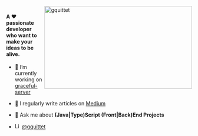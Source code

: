 <img align="right" width="400px" height="225px" src="https://github-readme-stats.vercel.app/api?username=gquittet&show_icons=true&locale=en" alt="gquittet" />

#### A :heart: passionate developer who want to make your ideas to be alive.</h3>

- 🔭 I’m currently working on [graceful-server](https://github.com/gquittet/graceful-server)

- 📝 I regularly write articles on [Medium](https://gquittet.medium.com/)

- 💬 Ask me about **(Java|Type)Script (Front|Back)End Projects**

- <img width="15px" height="15px" alt="LinkedIn logo" src="https://upload.wikimedia.org/wikipedia/commons/thumb/c/ca/LinkedIn_logo_initials.png/768px-LinkedIn_logo_initials.png" />  [@gquittet](https://www.linkedin.com/in/gquittet)
